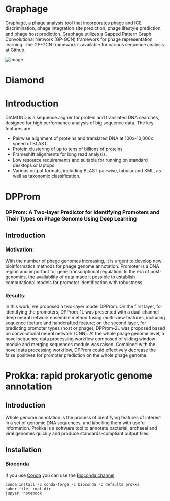 # Graphage
Graphage, a phage analysis tool that incorporates phage and ICE discrimination, phage integration site prediction, phage lifestyle prediction, and phage host prediction. Graphage utilizes a Gapped Pattern Graph Convolutional Network (GP-GCN) framework for phage representation learning. The GP-GCN framework is available for various sequence analysis at [Github](https://github.com/deepomicslab/GCNFrame).

![image](https://github.com/deepomicslab/Graphage/blob/main/Graphage.png)

# Diamond

Introduction
============

DIAMOND is a sequence aligner for protein and translated DNA searches,
designed for high performance analysis of big sequence data. The key
features are:

- Pairwise alignment of proteins and translated DNA at 100x-10,000x
    speed of BLAST.
- [Protein clustering of up to tens of billions of proteins](https://github.com/bbuchfink/diamond/wiki/Clustering)
- Frameshift alignments for long read analysis.
- Low resource requirements and suitable for running on standard
    desktops or laptops.
- Various output formats, including BLAST pairwise, tabular and XML,
    as well as taxonomic classification.

# DPProm
### DPProm: A Two-layer Predictor for Identifying Promoters and Their Types on Phage Genome Using Deep Learning
## Introduction
### Motivation:
With the number of phage genomes increasing, it is urgent to develop new bioinformatics methods for phage genome annotation. Promoter is a DNA region and important for gene transcriptional regulation. In the era of post-genomics, the availability of data made it possible to establish computational models for promoter identification with robustness.
### Results:
In this work, we proposed a two-layer model DPProm. On the first layer, for identifying the promoters, DPProm-1L was presented with a dual-channel deep neural network ensemble method fusing multi-view features, including sequence feature and handcrafted feature; on the second layer, for predicting promoter types (host or phage), DPProm-2L was proposed based on convolutional neural network (CNN). At the whole phage genome level, a novel sequence data processing workflow composed of sliding window module and merging sequences module was raised. Combined with the novel data processing workflow, DPProm could effectively decrease the false positives for promoter prediction on the whole phage genome.

# Prokka: rapid prokaryotic genome annotation

## Introduction

Whole genome annotation is the process of identifying features of interest
in a set of genomic DNA sequences, and labelling them with useful
information. Prokka is a software tool to annotate bacterial, archaeal and
viral genomes quickly and produce standards-compliant output files.

## Installation

### Bioconda
If you use [Conda](https://conda.io/docs/install/quick.html)
you can use the [Bioconda channel](https://bioconda.github.io/):
```
conda install -c conda-forge -c bioconda -c defaults prokka
saher_file: root_dir
jupyer: notebook
